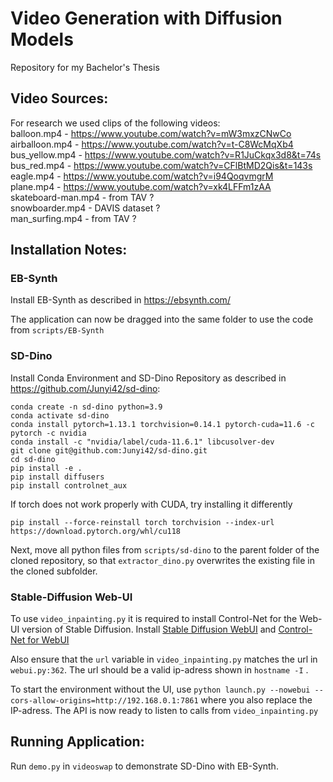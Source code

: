 # Video Generation with Diffusion Models
Repository for my Bachelor's Thesis

## Video Sources:

For research we used clips of the following videos:  
balloon.mp4 - https://www.youtube.com/watch?v=mW3mxzCNwCo  
airballoon.mp4 - https://www.youtube.com/watch?v=t-C8WcMqXb4  
bus_yellow.mp4 - https://www.youtube.com/watch?v=R1JuCkqx3d8&t=74s  
bus_red.mp4 - https://www.youtube.com/watch?v=CFlBtMD2Qis&t=143s  
eagle.mp4 - https://www.youtube.com/watch?v=i94QoqvmgrM  
plane.mp4 - https://www.youtube.com/watch?v=xk4LFFm1zAA  
skateboard-man.mp4 - from TAV ?  
snowboarder.mp4 - DAVIS dataset ?  
man_surfing.mp4 - from TAV ?  

## 	Installation Notes:

###	EB-Synth

Install EB-Synth as described in https://ebsynth.com/

The application can now be dragged into the same folder to use the code from `scripts/EB-Synth` 

###	SD-Dino
Install Conda Environment and SD-Dino Repository as described in https://github.com/Junyi42/sd-dino:
```
conda create -n sd-dino python=3.9
conda activate sd-dino
conda install pytorch=1.13.1 torchvision=0.14.1 pytorch-cuda=11.6 -c pytorch -c nvidia
conda install -c "nvidia/label/cuda-11.6.1" libcusolver-dev
git clone git@github.com:Junyi42/sd-dino.git 
cd sd-dino
pip install -e .
pip install diffusers
pip install controlnet_aux
```

If torch does not work properly with CUDA, try installing it differently
```
pip install --force-reinstall torch torchvision --index-url https://download.pytorch.org/whl/cu118
``` 
Next, move all python files from `scripts/sd-dino` to the parent folder of the cloned repository, so that `extractor_dino.py` overwrites the existing file in the cloned subfolder. 

###	Stable-Diffusion Web-UI

To use `video_inpainting.py` it is required to install Control-Net for the Web-UI version of Stable Diffusion. 
Install [Stable Diffusion WebUI](https://github.com/AUTOMATIC1111/stable-diffusion-webui) and [Control-Net for WebUI](https://github.com/Mikubill/sd-webui-controlnet)

Also ensure that the `url` variable in `video_inpainting.py` matches the url in `webui.py:362`. The url should be a valid ip-adress shown in `hostname -I` . 

To start the environment without the UI, use 
`python launch.py --nowebui --cors-allow-origins=http://192.168.0.1:7861` 
where you also replace the IP-adress. 
The API is now ready to listen to calls from `video_inpainting.py` 

## Running Application:

Run `demo.py` in `videoswap` to demonstrate SD-Dino with EB-Synth.
